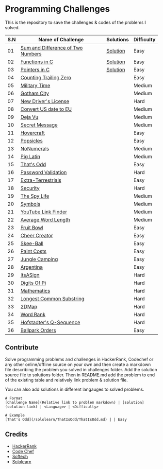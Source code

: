 # Programming Challenges
This is the repository to save the challenges & codes of the problems I solved.

S.N | Name of Challenge | Solutions | Difficulty
----|-------------------|-----------|-----------
01 | [Sum and Difference of Two Numbers](/challenges/SumandDifferenceofTwoNumbers.md) | [Solution](https://raw.githubusercontent.com/chankruze/challenges/master/solutions/SumDiff.c) | Easy
02 | [Functions in C](/challenges/Functions.md) | [Solution](https://raw.githubusercontent.com/chankruze/challenges/master/solutions/FunctionsInC.c) | Easy
03 | [Pointers in C](/challenges/PointersInC.md) | [Solution](https://raw.githubusercontent.com/chankruze/challenges/master/solutions/PointersInC.c) | Easy
04 | [Counting Trailing Zero](/challenges/CountingZero.md) | | Easy
05 | [Military Time](/sololearn/MilitaryTime/MilitaryTime.md) | | Medium
06 | [Gotham City](/sololearn/GothamCity/GothamCity.md) | | Medium
07 | [New Driver's License](/sololearn/NewDriverLicense/DL.md) | | Hard
08 | [Convert US date to EU](/sololearn/US2EUDate/US2EUDate.md) | | Medium
09 | [Deja Vu](/sololearn/DejaVu/DejaVu.md) | | Medium
10 | [Secret Message](/sololearn/SecretMessage/SecretMessage.md) | | Medium
11 | [Hovercraft](/sololearn/Hovercraft/Hovercraft.md) | | Easy
12 | [Popsicles](/sololearn/Popsicles/Popsicles.md) | | Easy
13 | [NoNumerals](/sololearn/NoNumerals/NoNumerals.md) | | Medium
14 | [Pig Latin](/sololearn/PigLatin/PigLatin.md) | | Medium
15 | [That's Odd](/sololearn/ThatIsOdd/ThatIsOdd.md) | | Easy
16 | [Password Validation](/sololearn/PasswordValidation/PasswordValidation.md) | | Hard
17 | [Extra-Terrestrials](/sololearn/ExtraTerrestrials/ExtraTerrestrials.md) | | Easy
18 | [Security](/sololearn/Security/Security.md) | | Hard
19 | [The Spy Life](/sololearn/TheSpyLife/TheSpyLife.md) | | Medium
20 | [Symbols](/sololearn/Symbols/Symbols.md) | | Medium
21 | [YouTube Link Finder](/sololearn/YTVideoID/YTVideoID.md) | | Medium
22 | [Average Word Length](/sololearn/AvgWordLen/AvgWordLen.md) | | Medium
23 | [Fruit Bowl](/sololearn/FruitBowl/FruitBowl.md) | | Easy
24 | [Cheer Creator](/sololearn/CheerCreator/CheerCreator.md) | | Easy
25 | [Skee-Ball](/sololearn/Skee-Ball/Skee-Ball.md) | | Easy
26 | [Paint Costs](/sololearn/PaintCosts/PaintCosts.md) | | Easy
27 | [Jungle Camping](/sololearn/JungleCamping/JungleCamping.md) | | Easy
28 | [Argentina](/sololearn/Argentina/Argentina.md) | | Easy
29 | [ItsASign](/sololearn/ItsASign/ItsASign.md) | | Hard
30 | [Digits Of Pi](/sololearn/DigitsOfPi/DigitsOfPi.md) | | Hard
31 | [Mathematics](/sololearn/Mathematics/Mathematics.md) | | Hard
32 | [Longest Common Substring](/sololearn/LCS/LCS.md) | | Hard
33 | [2DMap](/sololearn/2DMap/2DMap.md) | | Hard
34 | [Word Rank](/sololearn/WordRank/WordRank.md) | | Hard
35 | [Hofstadter's Q-Sequence](/sololearn/HofstadtersQSequence/HQS.md) | | Hard
36 | [Ballpark Orders](/sololearn/BallparkOrders/BallparkOrders.md) | | Easy

## Contribute
Solve programming problems and challenges in HackerRank, Codechef or any other online/offline source on your own and then create a markdown file describing the problem you solved in challenges folder. Add the solution source file to solutions folder. Then in README.md add the problem to end of the existing table and relatively link problem & solution file.

You can also add solutions in different langauges to solved problems. 

```
# Format
[Challenge Name](Relative link to problem markdown) | [solution](solution link) | <Language> | <Difficulty>

# Example
[That's Odd](/sololearn/ThatIsOdd/ThatIsOdd.md) | | Easy
```

## Credits
- [HackerRank](https://hackerrank.com)
- [Code Chef](https://www.codechef.com)
- [Softech](https://is.gd/pheglj)
- [Sololearn](https://sololearn.com)